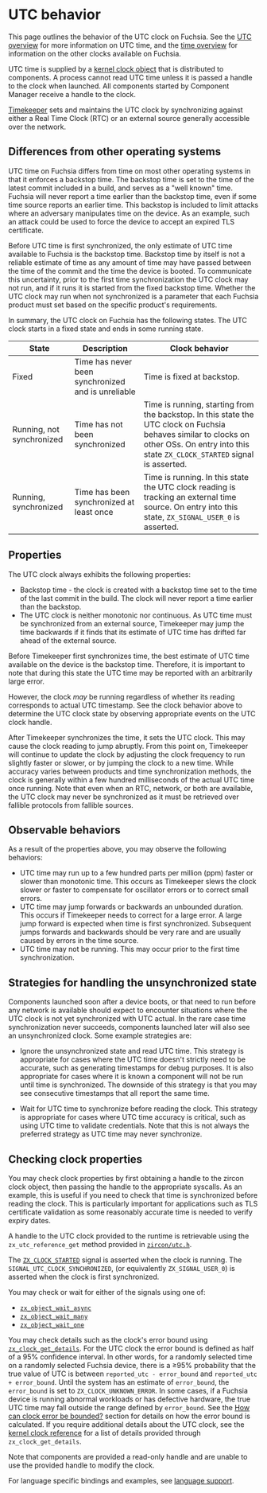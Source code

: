 # UTC behavior

This page outlines the behavior of the UTC clock on Fuchsia. See the
[UTC overview](overview.md) for more information on UTC time, and the
[time overview](/docs/concepts/kernel/time/overview.md) for information on the other
clocks available on Fuchsia.

UTC time is supplied by a
[kernel clock object](/docs/reference/kernel_objects/clock.md) that is
distributed to components. A process cannot read UTC time unless it is passed a
handle to the clock when launched. All components started by Component Manager
receive a handle to the clock.

[Timekeeper](/src/sys/time/timekeeper) sets and maintains the UTC clock by
synchronizing against either a Real Time Clock (RTC) or an external source
generally accessible over the network.

## Differences from other operating systems

UTC time on Fuchsia differs from time on most other operating systems in that
it enforces a backstop time. The backstop time is set to the time of the latest
commit included in a build, and serves as a "well known" time. Fuchsia will
never report a time earlier than the backstop time, even if some time source
reports an earlier time. This backstop is included to limit attacks where an
adversary manipulates time on the device. As an example, such an attack could
be used to force the device to accept an expired TLS certificate.

Before UTC time is first synchronized, the only estimate of UTC time available
to Fuchsia is the backstop time. Backstop time by itself is not a reliable
estimate of time as any amount of time may have passed between the time of the
commit and the time the device is booted. To communicate this uncertainty,
prior to the first time synchronization the UTC clock may not run, and if it
runs it is started from the fixed backstop time. Whether the UTC clock may run
when not synchronized is a parameter that each Fuchsia product must set based
on the specific product's requirements.

In summary, the UTC clock on Fuchsia has the following states. The UTC clock
starts in a fixed state and ends in some running state.

State         | Description | Clock behavior
--------------|-------------|---------------
Fixed | Time has never been synchronized and is unreliable | Time is fixed at backstop.
Running, not synchronized | Time has not been synchronized | Time is running, starting from the backstop. In this state the UTC clock on Fuchsia behaves similar to clocks on other OSs. On entry into this state `ZX_CLOCK_STARTED` signal is asserted.
Running, synchronized | Time has been synchronized at least once | Time is running. In this state the UTC clock reading is tracking an external time source. On entry into this state, `ZX_SIGNAL_USER_0` is asserted.

## Properties

The UTC clock always exhibits the following properties:

* Backstop time - the clock is created with a backstop time set to the time of
the last commit in the build. The clock will never report a time earlier than
the backstop.
* The UTC clock is neither monotonic nor continuous. As UTC time must be
synchronized from an external source, Timekeeper may jump the time backwards if
it finds that its estimate of UTC time has drifted far ahead of the external
source.

Before Timekeeper first synchronizes time, the best estimate of UTC time
available on the device is the backstop time. Therefore, it is important to
note that during this state the UTC time may be reported with an arbitrarily
large error.

However, the clock *may* be running regardless of whether its reading corresponds
to actual UTC timestamp. See the clock behavior above to determine the UTC clock
state by observing appropriate events on the UTC clock handle.

After Timekeeper synchronizes the time, it sets the UTC clock. This may cause
the clock reading to jump abruptly. From this point on, Timekeeper will
continue to update the clock by adjusting the clock frequency to run slightly
faster or slower, or by jumping the clock to a new time. While accuracy varies
between products and time synchronization methods, the clock is generally
within a few hundred milliseconds of the actual UTC time once running. Note
that even when an RTC, network, or both are available, the UTC clock may never
be synchronized as it must be retrieved over fallible protocols from fallible
sources.

## Observable behaviors

As a result of the properties above, you may observe the following behaviors:

* UTC time may run up to a few hundred parts per million (ppm) faster or slower
than monotonic time. This occurs as Timekeeper slews the clock slower or faster
to compensate for oscillator errors or to correct small errors.
* UTC time may jump forwards or backwards an unbounded duration. This occurs if
Timekeeper needs to correct for a large error. A large jump forward is expected
when time is first synchronized. Subsequent jumps forwards and backwards should
be very rare and are usually caused by errors in the time source.
* UTC time may not be running. This may occur prior to the first time
synchronization.

## Strategies for handling the unsynchronized state

Components launched soon after a device boots, or that need to run before any
network is available should expect to encounter situations where the UTC clock
is not yet synchronized with UTC actual. In the rare case time synchronization
never succeeds, components launched later will also see an unsynchronized
clock. Some example strategies are:

* Ignore the unsynchronized state and read UTC time.
This strategy is appropriate for cases where the UTC time doesn't strictly
need to be accurate, such as generating timestamps for debug purposes. It is
also appropriate for cases where it is known a component will not be run until
time is synchronized. The downside of this strategy is that you may see
consecutive timestamps that all report the same time.

* Wait for UTC time to synchronize before reading the clock.
This strategy is appropriate for cases where UTC time accuracy is critical,
such as using UTC time to validate credentials. Note that this is not always
the preferred strategy as UTC time may never synchronize.

## Checking clock properties

You may check clock properties by first obtaining a handle to the zircon clock
object, then passing the handle to the appropriate syscalls. As an example,
this is useful if you need to check that time is synchronized before reading
the clock. This is particularly important for applications such as TLS
certificate validation as some reasonably accurate time is needed to verify
expiry dates.

A handle to the UTC clock provided to the runtime is retrievable using
the `zx_utc_reference_get` method provided in
[`zircon/utc.h`](/zircon/third_party/ulib/musl/include/zircon/utc.h).

The
[`ZX_CLOCK_STARTED`](/docs/reference/kernel_objects/clock.md#starting-a-clock)
signal is asserted when the clock is running. The
`SIGNAL_UTC_CLOCK_SYNCHRONIZED`, (or equivalently `ZX_SIGNAL_USER_0`) is
asserted when the clock is first synchronized.

You may check or wait for either of the signals using one of:

* [`zx_object_wait_async`](/reference/syscalls/object_wait_async.md)
* [`zx_object_wait_many`](/reference/syscalls/object_wait_many.md)
* [`zx_object_wait_one`](/reference/syscalls/object_wait_one.md)

You may check details such as the clock's error bound using
[`zx_clock_get_details`](/reference/syscalls/clock_get_details.md).
For the UTC clock the error bound is defined as half of a 95% confidence
interval. In other words, for a randomly selected time on a randomly selected
Fuchsia device, there is a ≥95% probability that the true value of UTC is
between `reported_utc - error_bound` and `reported_utc + error_bound`. Until
the system has an estimate of `error_bound`, the `error_bound` is set to
`ZX_CLOCK_UNKNOWN_ERROR`. In some cases, if a Fuchsia device is running
abnormal workloads or has defective hardware, the true UTC time may fall
outside the range defined by `error_bound`. See the
[How can clock error be bounded?](algorithms.md#error_bound) section for
details on how the error bound is calculated. If you require additional details
about the UTC clock, see the
[kernel clock reference](/docs/reference/kernel_objects/clock.md)
for a list of details provided through `zx_clock_get_details`.

Note that components are provided a read-only handle and are unable to use the
provided handle to modify the clock.

For language specific bindings and examples, see
[language support](/docs/concepts/kernel/time/language_support.md).
